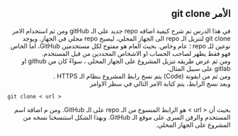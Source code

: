 ## <div dir=rtl> الأمر git clone </div>


<div dir=rtl>
في هذا الدرس تم شرح كيفية اضافه repo جديد على الـ gitHub  ومن ثم استخدام الامر git clone لتنزيل الـ repo الى الجهاز المحلي، ليصيح repo محلي في الجهاز.
ويوجد نوعين للـ  repo ؛ عام وخاص. بحيث العام هو مفتوح لكل مستخدمين GitHub، اما الخاص فهو فقط يظهر لصاحب الحساب او الاشخاص المحددين من قبل المستخدم. 
<br/>
ومن ثم عرض طريقه تنزيل المشروع على الجهاز المحلي ، سواءً كان من   github او gitlab على سبيل المثال. 
<br/>
ومن ثم من ايقونة (Code) يتم نسخ رابط المشروع بنظام الـ HTTPS .
<br/>  
وبعد نسخ الرابط، يتم كتابة الامر التالي في سطر الاوامر
</div>

```git clone < url > ```
<div dir=rtl>
بحيث أن < url >  هو الرابط المنسوخ من الـ repo على الـ GitHub.  
ومن م اضافة اسم المستخدم والرقن السري على موقع الـ GitHub. وبهذا الشكل استنسخنا نسخه من المشروع على الجهاز المحلي.
</div>

